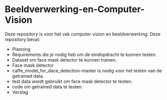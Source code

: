 # Beeldverwerking-en-Computer-Vision
Deze repository is voor het vak computer vision en beeldverwerking.
Deze repository bevat:
*	Planning 
*	Requirements die je nodig heb om de eindopdracht te kunnen testen.
*	Dataset om face mask detector te kunnen trainen. 
*	Face mask detector 
*	caffe_model_for_dace_detection-master is nodig voor het testen van de getrained data. 
*	test data wordt gebruikt om face mask detector te testen. 
*	code om getrained data te testen. 
*	Verslag 
